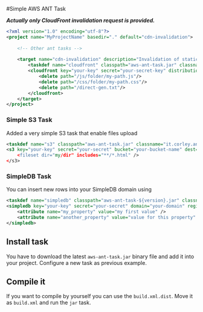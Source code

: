#Simple AWS ANT Task

***Actually only CloudFront invalidation request is provided.***

```xml
<?xml version="1.0" encoding="utf-8"?>
<project name="MyProjectName" basedir="." default="cdn-invalidation">
	
	<!-- Other ant tasks -->
	
	<target name="cdn-invalidation" description="Invalidation of static files">
        <taskdef name="cloudfront" classpath="aws-ant-task.jar" classname="it.corley.ant.CloudFront" />
        <cloudfront key="your-key" secret="your-secret-key" distributionId="your-distribution-id">
        	<delete path="/js/folder/my-path.js"/>
        	<delete path="/css/folder/my-path.css"/>
        	<delete path="/direct-gen.txt"/>
        </cloudfront>
    </target>
</project>
```

### Simple S3 Task

Added a very simple S3 task that enable files upload

```xml
<taskdef name="s3" classpath="aws-ant-task.jar" classname="it.corley.ant.S3" />
<s3 key="your-key" secret="your-secret" bucket="your-bucket-name" dest="path/to/file>
    <fileset dir="my/dir" includes="**/*.html" />
</s3>
```

### SimpleDB Task

You can insert new rows into your SimpleDB domain using

```xml
<taskdef name="simpledb" classpath="aws-ant-task-${version}.jar" classname="it.corley.ant.SimpleDB" />
<simpledb key="your-key" secret="your-secret" domain="your-domain" region="your-sdb-region">
    <attribute name="my_property" value="my first value" />
    <attribute name="another_property" value="value for this property" />
</simpledb>
```

## Install task

You have to download the latest ```aws-ant-task.jar``` binary file and add it
into your project. Configure a new task as previous example.

## Compile it

If you want to compile by yourself you can use the ```build.xml.dist```. Move it
as ```build.xml``` and run the ```jar``` task.